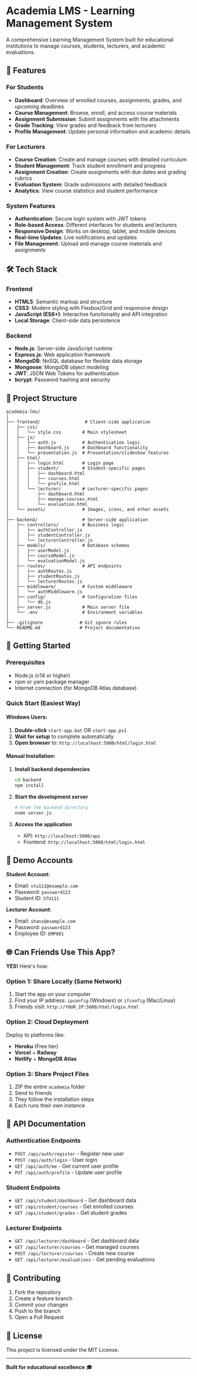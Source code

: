 # Academia LMS - Learning Management System

A comprehensive Learning Management System built for educational institutions to manage courses, students, lecturers, and academic evaluations.

## 🚀 Features

### For Students
- **Dashboard**: Overview of enrolled courses, assignments, grades, and upcoming deadlines
- **Course Management**: Browse, enroll, and access course materials
- **Assignment Submission**: Submit assignments with file attachments
- **Grade Tracking**: View grades and feedback from lecturers
- **Profile Management**: Update personal information and academic details

### For Lecturers
- **Course Creation**: Create and manage courses with detailed curriculum
- **Student Management**: Track student enrollment and progress
- **Assignment Creation**: Create assignments with due dates and grading rubrics
- **Evaluation System**: Grade submissions with detailed feedback
- **Analytics**: View course statistics and student performance

### System Features
- **Authentication**: Secure login system with JWT tokens
- **Role-based Access**: Different interfaces for students and lecturers
- **Responsive Design**: Works on desktop, tablet, and mobile devices
- **Real-time Updates**: Live notifications and updates
- **File Management**: Upload and manage course materials and assignments

## 🛠️ Tech Stack

### Frontend
- **HTML5**: Semantic markup and structure
- **CSS3**: Modern styling with Flexbox/Grid and responsive design
- **JavaScript (ES6+)**: Interactive functionality and API integration
- **Local Storage**: Client-side data persistence

### Backend
- **Node.js**: Server-side JavaScript runtime
- **Express.js**: Web application framework
- **MongoDB**: NoSQL database for flexible data storage
- **Mongoose**: MongoDB object modeling
- **JWT**: JSON Web Tokens for authentication
- **bcrypt**: Password hashing and security

## 📁 Project Structure

```
academia-lms/
│
├── frontend/                 # Client-side application
│   ├── css/
│   │   └── style.css        # Main stylesheet
│   ├── js/
│   │   ├── auth.js          # Authentication logic
│   │   ├── dashboard.js     # Dashboard functionality
│   │   └── presentation.js  # Presentation/slideshow features
│   ├── html/
│   │   ├── login.html       # Login page
│   │   ├── student/         # Student-specific pages
│   │   │   ├── dashboard.html
│   │   │   ├── courses.html
│   │   │   └── profile.html
│   │   └── lecturer/        # Lecturer-specific pages
│   │       ├── dashboard.html
│   │       ├── manage-courses.html
│   │       └── evaluation.html
│   └── assets/              # Images, icons, and other assets
│
├── backend/                 # Server-side application
│   ├── controllers/         # Business logic
│   │   ├── authController.js
│   │   ├── studentController.js
│   │   └── lecturerController.js
│   ├── models/              # Database schemas
│   │   ├── userModel.js
│   │   ├── courseModel.js
│   │   └── evaluationModel.js
│   ├── routes/              # API endpoints
│   │   ├── authRoutes.js
│   │   ├── studentRoutes.js
│   │   └── lecturerRoutes.js
│   ├── middleware/          # Custom middleware
│   │   └── authMiddleware.js
│   ├── config/              # Configuration files
│   │   └── db.js
│   ├── server.js            # Main server file
│   └── .env                 # Environment variables
│
├── .gitignore              # Git ignore rules
└── README.md               # Project documentation
```

## 🚦 Getting Started

### Prerequisites
- Node.js (v14 or higher)
- npm or yarn package manager
- Internet connection (for MongoDB Atlas database)

### Quick Start (Easiest Way)

#### Windows Users:
1. **Double-click** `start-app.bat` OR `start-app.ps1`
2. **Wait for setup** to complete automatically
3. **Open browser** to: `http://localhost:5000/html/login.html`

#### Manual Installation:

1. **Install backend dependencies**
   ```bash
   cd backend
   npm install
   ```

2. **Start the development server**
   ```bash
   # From the backend directory
   node server.js
   ```

3. **Access the application**
   - API: `http://localhost:5000/api`
   - Frontend: `http://localhost:5000/html/login.html`

## 🔐 Demo Accounts

**Student Account:**
- Email: `stu111@example.com`
- Password: `password123`
- Student ID: `STU111`

**Lecturer Account:**
- Email: `shanx@example.com`
- Password: `password123`
- Employee ID: `EMP001`

## 🌐 Can Friends Use This App?

**YES!** Here's how:

### Option 1: Share Locally (Same Network)
1. Start the app on your computer
2. Find your IP address: `ipconfig` (Windows) or `ifconfig` (Mac/Linux)
3. Friends visit: `http://YOUR_IP:5000/html/login.html`

### Option 2: Cloud Deployment
Deploy to platforms like:
- **Heroku** (Free tier)
- **Vercel** + **Railway**
- **Netlify** + **MongoDB Atlas**

### Option 3: Share Project Files
1. ZIP the entire `academia` folder
2. Send to friends
3. They follow the installation steps
4. Each runs their own instance

## 📝 API Documentation

### Authentication Endpoints
- `POST /api/auth/register` - Register new user
- `POST /api/auth/login` - User login
- `GET /api/auth/me` - Get current user profile
- `PUT /api/auth/profile` - Update user profile

### Student Endpoints
- `GET /api/student/dashboard` - Get dashboard data
- `GET /api/student/courses` - Get enrolled courses
- `GET /api/student/grades` - Get student grades

### Lecturer Endpoints
- `GET /api/lecturer/dashboard` - Get dashboard data
- `GET /api/lecturer/courses` - Get managed courses
- `POST /api/lecturer/courses` - Create new course
- `GET /api/lecturer/evaluations` - Get pending evaluations

## 🤝 Contributing

1. Fork the repository
2. Create a feature branch
3. Commit your changes
4. Push to the branch
5. Open a Pull Request

## 📄 License

This project is licensed under the MIT License.

---

**Built for educational excellence** 🎓